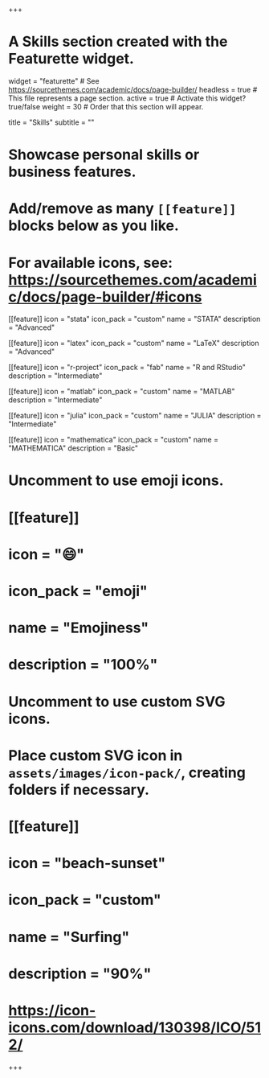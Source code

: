+++
# A Skills section created with the Featurette widget.
widget = "featurette"  # See https://sourcethemes.com/academic/docs/page-builder/
headless = true  # This file represents a page section.
active = true  # Activate this widget? true/false
weight = 30  # Order that this section will appear.

title = "Skills"
subtitle = ""

# Showcase personal skills or business features.
#
# Add/remove as many `[[feature]]` blocks below as you like.
#
# For available icons, see: https://sourcethemes.com/academic/docs/page-builder/#icons


[[feature]]
  icon = "stata"
  icon_pack = "custom"
  name = "STATA"
  description = "Advanced"  

[[feature]]
  icon = "latex"
  icon_pack = "custom"
  name = "LaTeX"
  description = "Advanced"  

[[feature]]
  icon = "r-project"
  icon_pack = "fab"
  name = "R and RStudio"
  description = "Intermediate"

[[feature]]
  icon = "matlab"
  icon_pack = "custom"
  name = "MATLAB"
  description = "Intermediate"  

[[feature]]
  icon = "julia"
  icon_pack = "custom"
  name = "JULIA"
  description = "Intermediate"  

  [[feature]]
    icon = "mathematica"
    icon_pack = "custom"
    name = "MATHEMATICA"
    description = "Basic"  

# Uncomment to use emoji icons.
# [[feature]]
#  icon = ":smile:"
#  icon_pack = "emoji"
#  name = "Emojiness"
#  description = "100%"  

# Uncomment to use custom SVG icons.
# Place custom SVG icon in `assets/images/icon-pack/`, creating folders if necessary.
# [[feature]]
#  icon = "beach-sunset"
#  icon_pack = "custom"
#  name = "Surfing"
#  description = "90%"

# https://icon-icons.com/download/130398/ICO/512/

+++
